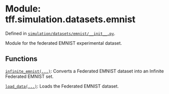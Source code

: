 <div itemscope itemtype="http://developers.google.com/ReferenceObject">
<meta itemprop="name" content="tff.simulation.datasets.emnist" />
<meta itemprop="path" content="Stable" />
</div>

# Module: tff.simulation.datasets.emnist

Defined in
[`simulation/datasets/emnist/__init__.py`](http://github.com/tensorflow/federated/tree/master/tensorflow_federated/python/simulation/datasets/emnist/__init__.py).

<!-- Placeholder for "Used in" -->

Module for the federated EMNIST experimental dataset.

## Functions

[`infinite_emnist(...)`](../../../tff/simulation/datasets/emnist/infinite_emnist.md):
Converts a Federated EMNIST dataset into an Infinite Federated EMNIST set.

[`load_data(...)`](../../../tff/simulation/datasets/emnist/load_data.md): Loads
the Federated EMNIST dataset.
